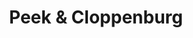 ---
title: "Peek & Cloppenburg"
url: /frankfurt-am-main/peek-und-cloppenburg-zeil/
shop: Kleidung
---